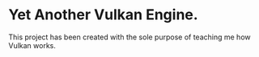 # Yet Another Vulkan Engine.
This project has been created with the sole purpose of teaching me how Vulkan
works.
